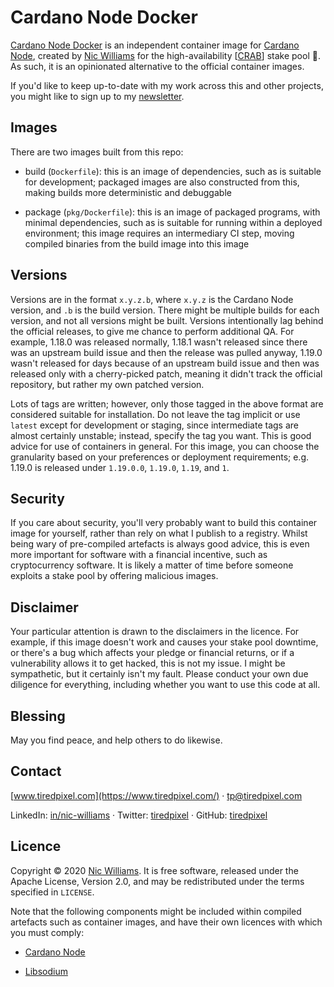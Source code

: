 # Cardano Node Docker

[Cardano Node Docker](https://github.com/tiredpixel/cardano-node-docker) is an independent container image for [Cardano Node](https://github.com/input-output-hk/cardano-node), created by [Nic Williams](https://www.tiredpixel.com/) for the high-availability [[CRAB](https://www.tiredpixel.com/cardano-stake-pool/)] stake pool 🦀. As such, it is an opinionated alternative to the official container images.

If you'd like to keep up-to-date with my work across this and other projects, you might like to sign up to my [newsletter](https://www.tiredpixel.com/#newsletter).


## Images

There are two images built from this repo:

- build (`Dockerfile`): this is an image of dependencies, such as is suitable for development; packaged images are also constructed from this, making builds more deterministic and debuggable

- package (`pkg/Dockerfile`): this is an image of packaged programs, with minimal dependencies, such as is suitable for running within a deployed environment; this image requires an intermediary CI step, moving compiled binaries from the build image into this image


## Versions

Versions are in the format `x.y.z.b`, where `x.y.z` is the Cardano Node version, and `.b` is the build version. There might be multiple builds for each version, and not all versions might be built. Versions intentionally lag behind the official releases, to give me chance to perform additional QA. For example, 1.18.0 was released normally, 1.18.1 wasn't released since there was an upstream build issue and then the release was pulled anyway, 1.19.0 wasn't released for days because of an upstream build issue and then was released only with a cherry-picked patch, meaning it didn't track the official repository, but rather my own patched version.

Lots of tags are written; however, only those tagged in the above format are considered suitable for installation. Do not leave the tag implicit or use `latest` except for development or staging, since intermediate tags are almost certainly unstable; instead, specify the tag you want. This is good advice for use of containers in general. For this image, you can choose the granularity based on your preferences or deployment requirements; e.g. 1.19.0 is released under `1.19.0.0`, `1.19.0`, `1.19`, and `1`.


## Security

If you care about security, you'll very probably want to build this container image for yourself, rather than rely on what I publish to a registry. Whilst being wary of pre-compiled artefacts is always good advice, this is even more important for software with a financial incentive, such as cryptocurrency software. It is likely a matter of time before someone exploits a stake pool by offering malicious images.


## Disclaimer

Your particular attention is drawn to the disclaimers in the licence. For example, if this image doesn't work and causes your stake pool downtime, or there's a bug which affects your pledge or financial returns, or if a vulnerability allows it to get hacked, this is not my issue. I might be sympathetic, but it certainly isn't my fault. Please conduct your own due diligence for everything, including whether you want to use this code at all.


## Blessing

May you find peace, and help others to do likewise.


## Contact

[www.tiredpixel.com](https://www.tiredpixel.com/) · [tp@tiredpixel.com](mailto:tp@tiredpixel.com)

LinkedIn: [in/nic-williams](https://www.linkedin.com/in/nic-williams/) · Twitter: [tiredpixel](https://twitter.com/tiredpixel) · GitHub: [tiredpixel](https://github.com/tiredpixel)


## Licence

Copyright © 2020 [Nic Williams](https://www.tiredpixel.com/). It is free software, released under the Apache License, Version 2.0, and may be redistributed under the terms specified in `LICENSE`.

Note that the following components might be included within compiled artefacts such as container images, and have their own licences with which you must comply:

- [Cardano Node](https://github.com/input-output-hk/cardano-node)

- [Libsodium](https://github.com/input-output-hk/libsodium)
